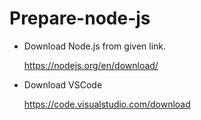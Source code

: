 # Prepare-node-js

- Download Node.js from given link.
  
  https://nodejs.org/en/download/

- Download VSCode

  https://code.visualstudio.com/download
